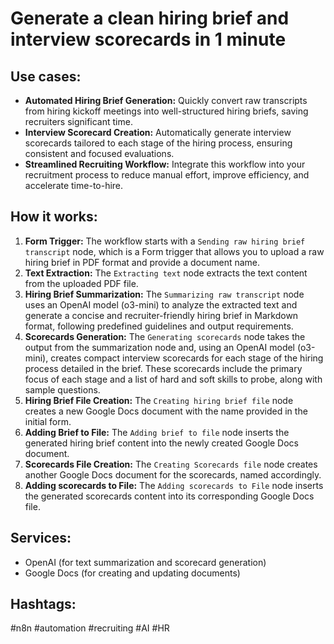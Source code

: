 # Generate a clean hiring brief and interview scorecards in 1 minute

## Use cases:

- **Automated Hiring Brief Generation:** Quickly convert raw transcripts from hiring kickoff meetings into well-structured hiring briefs, saving recruiters significant time.
- **Interview Scorecard Creation:** Automatically generate interview scorecards tailored to each stage of the hiring process, ensuring consistent and focused evaluations.
- **Streamlined Recruiting Workflow:** Integrate this workflow into your recruitment process to reduce manual effort, improve efficiency, and accelerate time-to-hire.

## How it works:

1.  **Form Trigger:** The workflow starts with a `Sending raw hiring brief transcript` node, which is a Form trigger that allows you to upload a raw hiring brief in PDF format and provide a document name.
2.  **Text Extraction:** The `Extracting text` node extracts the text content from the uploaded PDF file.
3.  **Hiring Brief Summarization:** The `Summarizing raw transcript` node uses an OpenAI model (o3-mini) to analyze the extracted text and generate a concise and recruiter-friendly hiring brief in Markdown format, following predefined guidelines and output requirements.
4.  **Scorecards Generation:**  The `Generating scorecards` node takes the output from the summarization node and, using an OpenAI model (o3-mini), creates compact interview scorecards for each stage of the hiring process detailed in the brief. These scorecards include the primary focus of each stage and a list of hard and soft skills to probe, along with sample questions.
5.  **Hiring Brief File Creation:** The `Creating hiring brief file` node creates a new Google Docs document with the name provided in the initial form.
6.  **Adding Brief to File:** The `Adding brief to file` node inserts the generated hiring brief content into the newly created Google Docs document.
7.  **Scorecards File Creation:** The `Creating Scorecards file` node creates another Google Docs document for the scorecards, named accordingly.
8.  **Adding scorecards to File:** The `Adding scorecards to File` node inserts the generated scorecards content into its corresponding Google Docs file.

## Services:

-   OpenAI (for text summarization and scorecard generation)
-   Google Docs (for creating and updating documents)

## Hashtags:

#n8n #automation #recruiting #AI #HR
